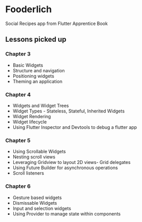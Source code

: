 # Fooderlich

Social Recipes app from Flutter Apprentice Book

## Lessons picked up
### Chapter 3
- Basic Widgets
- Structure and navigation
- Positioning widgets
- Theming an application

### Chapter 4
- Widgets and Widget Trees
- Widget Types - Stateless, Stateful, Inherited Widgets
- Widget Rendering
- Widget lifecycle
- Using Flutter Inspector and Devtools to debug a flutter app

### Chapter 5
- Using Scrollable Widgets
- Nesting scroll views
- Leveraging Gridview to layout 2D views- Grid delegates
- Using Future Builder for asynchronous operations
- Scroll listeners

### Chapter 6
- Gesture based widgets
- Dismissable Widgets
- Input and selection widgets
- Using Provider to manage state within components

